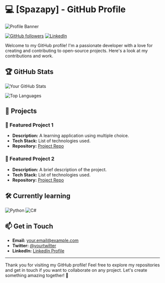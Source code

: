 # 💻 [Spazapy] - GitHub Profile

![Profile Banner](https://via.placeholder.com/1000x300.png?text=Your+Banner+Here)

[![GitHub followers](https://img.shields.io/github/followers/Spazapy?style=social)](https://github.com/Spazapy)
[![LinkedIn](https://img.shields.io/badge/LinkedIn-Connect-blue)](https://www.linkedin.com/in/yourprofile)

Welcome to my GitHub profile! I'm a passionate developer with a love for creating and contributing to open-source projects. Here's a look at my contributions and work.

## 🏆 GitHub Stats

![Your GitHub Stats](https://github-readme-stats.vercel.app/api?username=Spazapy&show_icons=true&theme=radical)

![Top Languages](https://github-readme-stats.vercel.app/api/top-langs/?username=Spazapy&layout=compact&theme=radical)

## 🚀 Projects

### 🔭 Featured Project 1
- **Description:** A learning application using multiple choice.
- **Tech Stack:** List of technologies used.
- **Repository:** [Project Repo](https://github.com/malex1306/DOVK)

### 🌟 Featured Project 2
- **Description:** A brief description of the project.
- **Tech Stack:** List of technologies used.
- **Repository:** [Project Repo](https://github.com/Spazapy/project2)
  
## 🛠️ Currently learning 
![Python](https://img.shields.io/badge/Python-3776AB?style=for-the-badge&logo=python&logoColor=white)
![C#](https://img.shields.io/badge/C%23-239120?style=for-the-badge&logo=csharp&logoColor=white)

## 📫 Get in Touch

- **Email:** your.email@example.com
- **Twitter:** [@yourtwitter](https://twitter.com/yourtwitter)
- **LinkedIn:** [LinkedIn Profile](https://www.linkedin.com/in/yourprofile)

---

Thank you for visiting my GitHub profile! Feel free to explore my repositories and get in touch if you want to collaborate on any project. Let's create something amazing together! 🚀
